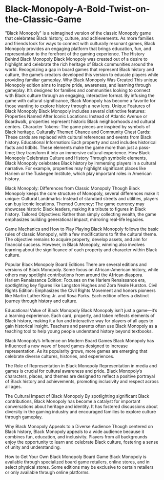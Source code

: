 # Black-Monopoly-A-Bold-Twist-on-the-Classic-Game

"Black Monopoly" is a reimagined version of the classic Monopoly game that celebrates Black history, culture, and achievements. As more families and friends look for ways to connect with culturally resonant games, Black Monopoly provides an engaging platform that brings education, fun, and representation to the forefront of the gaming experience.
The History Behind Black Monopoly
Black Monopoly was created out of a desire to highlight and celebrate the rich heritage of Black communities around the world. Recognizing a gap in board games that represent Black history and culture, the game’s creators developed this version to educate players while providing familiar gameplay.
Why Black Monopoly Was Created
This unique Monopoly edition aims to inspire pride, awareness, and learning through gameplay. It’s designed for families and communities looking to connect with Black culture through an engaging, interactive format. By infusing the game with cultural significance, Black Monopoly has become a favorite for those wanting to explore history through a new lens.
Unique Features of Black Monopoly
Black Monopoly includes several distinctive features:
Properties Named After Iconic Locations: Instead of Atlantic Avenue or Boardwalk, properties represent historic Black neighborhoods and cultural centers.
Character Tokens: The game pieces are inspired by symbols of Black heritage.
Culturally Themed Chance and Community Chest Cards: These cards are replaced with cultural references and events from Black history.
Educational Information: Each property and card includes historical facts and tidbits.
These elements make the game more than just a pass-time; they transform it into an immersive cultural experience.
How Black Monopoly Celebrates Culture and History
Through symbolic elements, Black Monopoly celebrates Black history by immersing players in a cultural narrative. For example, properties may highlight significant places like Harlem or the Tuskegee Institute, which play important roles in American history.

Black Monopoly: Differences from Classic Monopoly
Though Black Monopoly keeps the core structure of Monopoly, several differences make it unique:
Cultural Landmarks: Instead of standard streets and utilities, players can buy iconic locations.
Themed Currency: The game currency may showcase historic Black leaders, making it a tribute to figures in Black history.
Tailored Objectives: Rather than simply collecting wealth, the game emphasizes building generational impact, mirroring real-life legacies.

Game Mechanics and How to Play
Playing Black Monopoly follows the basic rules of classic Monopoly, with a few modifications to fit the cultural theme. The objective remains to acquire property, develop assets, and aim for financial success. However, in Black Monopoly, winning also involves learning about the significance of each property and character within Black culture.

Popular Black Monopoly Board Editions
There are several editions and versions of Black Monopoly. Some focus on African-American history, while others may spotlight contributions from around the African diaspora.
Harlem Renaissance Edition: Focuses on the Harlem Renaissance era, spotlighting key figures like Langston Hughes and Zora Neale Hurston.
Civil Rights Edition: Emphasizes the Civil Rights Movement and honors pioneers like Martin Luther King Jr. and Rosa Parks.
Each edition offers a distinct journey through history and culture.

Educational Value of Black Monopoly
Black Monopoly isn’t just a game—it’s a learning experience. Each card, property, and token reflects elements of Black history, making it a fun and interactive way for players of all ages to gain historical insight. Teachers and parents often use Black Monopoly as a teaching tool to help young people understand history beyond textbooks.

Black Monopoly’s Influence on Modern Board Games
Black Monopoly has influenced a new wave of board games designed to increase representation. As its popularity grows, more games are emerging that celebrate diverse cultures, histories, and experiences.

The Role of Representation in Black Monopoly
Representation in media and games is crucial for cultural awareness and pride. Black Monopoly’s characters, places, and themes are designed to reflect a positive portrayal of Black history and achievements, promoting inclusivity and respect across all ages.

The Cultural Impact of Black Monopoly
By spotlighting significant Black contributions, Black Monopoly has become a catalyst for important conversations about heritage and identity. It has fostered discussions about diversity in the gaming industry and encouraged families to explore culture through gameplay.

Why Black Monopoly Appeals to a Diverse Audience
Though centered on Black history, Black Monopoly appeals to a wide audience because it combines fun, education, and inclusivity. Players from all backgrounds enjoy the opportunity to learn and celebrate Black culture, fostering a sense of unity and understanding.

How to Get Your Own Black Monopoly Board Game
Black Monopoly is available through specialized board game retailers, online stores, and in select physical stores. Some editions may be exclusive to certain retailers or only available through online platforms.

